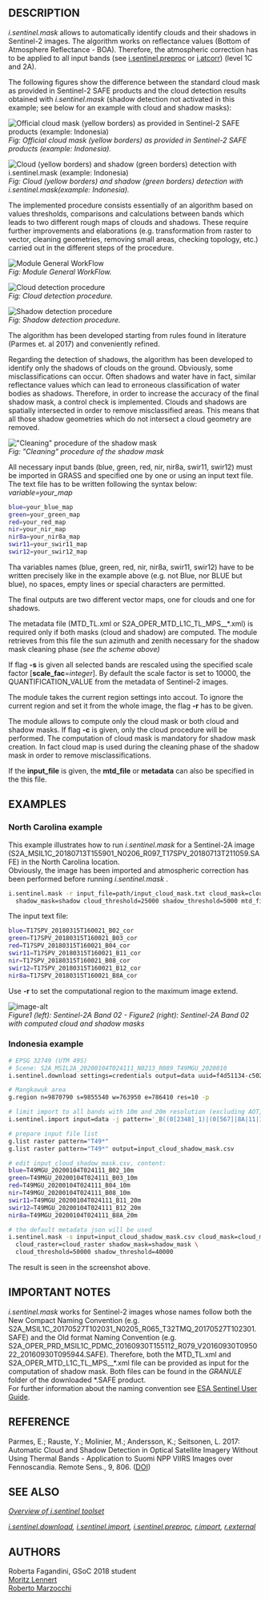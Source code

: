 ## DESCRIPTION

*i.sentinel.mask* allows to automatically identify clouds and their
shadows in Sentinel-2 images. The algorithm works on reflectance values
(Bottom of Atmosphere Reflectance - BOA). Therefore, the atmospheric
correction has to be applied to all input bands (see
[i.sentinel.preproc](i.sentinel.preproc.md) or
[i.atcorr](i.atcorr.html)) (level 1C and 2A).

The following figures show the difference between the standard cloud
mask as provided in Sentinel-2 SAFE products and the cloud detection
results obtained with *i.sentinel.mask* (shadow detection not activated
in this example; see below for an example with cloud and shadow masks):

![Official cloud mask (yellow borders) as provided in Sentinel-2 SAFE products
 (example: Indonesia)](i_sentinel_mask_indonesia_esa_sen2cor.png)  
*Fig: Official cloud mask (yellow borders) as provided in Sentinel-2 SAFE
 products (example: Indonesia).*

![Cloud (yellow borders) and shadow (green borders) detection with i.sentinel.mask (example: Indonesia)](i_sentinel_mask_indonesia_grass_gis.png)  
*Fig: Cloud (yellow borders) and shadow (green borders) detection with
 i.sentinel.mask(example: Indonesia).*

The implemented procedure consists essentially of an algorithm based on
values thresholds, comparisons and calculations between bands which
leads to two different rough maps of clouds and shadows. These require
further improvements and elaborations (e.g. transformation from raster
to vector, cleaning geometries, removing small areas, checking topology,
etc.) carried out in the different steps of the procedure.

![Module General WorkFlow](i_sentinel_mask_GWF.png)  
*Fig: Module General WorkFlow.*

![Cloud detection procedure](i_sentinel_mask_CD.png)  
*Fig: Cloud detection procedure.*

![Shadow detection procedure](i_sentinel_mask_SD.png)  
*Fig: Shadow detection procedure.*

The algorithm has been developed starting from rules found in literature
(Parmes et. al 2017) and conveniently refined.

Regarding the detection of shadows, the algorithm has been developed to
identify only the shadows of clouds on the ground. Obviously, some
misclassifications can occur. Often shadows and water have in fact,
similar reflectance values which can lead to erroneous classification of
water bodies as shadows. Therefore, in order to increase the accuracy of
the final shadow mask, a control check is implemented. Clouds and
shadows are spatially intersected in order to remove misclassified
areas. This means that all those shadow geometries which do not
intersect a cloud geometry are removed.

!["Cleaning" procedure of the shadow mask](i_sentinel_mask_CS.png)  
*Fig: "Cleaning" procedure of the shadow mask*

All necessary input bands (blue, green, red, nir, nir8a, swir11, swir12)
must be imported in GRASS and specified one by one or using an input
text file. The text file has to be written following the syntax below:
*variable=your\_map*

```sh
blue=your_blue_map
green=your_green_map
red=your_red_map
nir=your_nir_map
nir8a=your_nir8a_map
swir11=your_swir11_map
swir12=your_swir12_map
```

Tha variables names (blue, green, red, nir, nir8a, swir11, swir12) have
to be written precisely like in the example above (e.g. not Blue, nor
BLUE but blue), no spaces, empty lines or special characters are
permitted.

The final outputs are two different vector maps, one for clouds and one
for shadows.

The metadata file (MTD\_TL.xml or
S2A\_OPER\_MTD\_L1C\_TL\_MPS\_\_\*.xml) is required only if both masks
(cloud and shadow) are computed. The module retrieves from this file the
sun azimuth and zenith necessary for the shadow mask cleaning phase
*(see the scheme above)*

If flag **-s** is given all selected bands are rescaled using the
specified scale factor \[**scale\_fac**=*integer*\]. By default the
scale factor is set to 10000, the QUANTIFICATION\_VALUE from the
metadata of Sentinel-2 images.

The module takes the current region settings into accout. To ignore the
current region and set it from the whole image, the flag **-r** has to
be given.

The module allows to compute only the cloud mask or both cloud and
shadow masks. If flag **-c** is given, only the cloud procedure will be
performed. The computation of cloud mask is mandatory for shadow mask
creation. In fact cloud map is used during the cleaning phase of the
shadow mask in order to remove misclassifications.

If the **input\_file** is given, the **mtd\_file** or **metadata** can
also be specified in the this file.

## EXAMPLES

### North Carolina example

This example illustrates how to run *i.sentinel.mask* for a Sentinel-2A
image
(S2A\_MSIL1C\_20180713T155901\_N0206\_R097\_T17SPV\_20180713T211059.SAFE)
in the North Carolina location.  
Obviously, the image has been imported and atmospheric correction has
been performed before running *i.sentinel.mask* .

```sh
i.sentinel.mask -r input_file=path/input_cloud_mask.txt cloud_mask=cloud \
  shadow_mask=shadow cloud_threshold=25000 shadow_threshold=5000 mtd_file=path/MTD_TL.xml
```

The input text file:

```sh
blue=T17SPV_20180315T160021_B02_cor
green=T17SPV_20180315T160021_B03_cor
red=T17SPV_20180315T160021_B04_cor
swir11=T17SPV_20180315T160021_B11_cor
nir=T17SPV_20180315T160021_B08_cor
swir12=T17SPV_20180315T160021_B12_cor
nir8a=T17SPV_20180315T160021_B8A_cor
```

Use **-r** to set the computational region to the maximum image extend.

![image-alt](i_sentinel_mask_ES.png)  
*Figure1 (left): Sentinel-2A Band 02 - Figure2 (right): Sentinel-2A Band
02 with computed cloud and shadow masks*

### Indonesia example

```sh
# EPSG 32749 (UTM 49S)
# Scene: S2A_MSIL2A_20200104T024111_N0213_R089_T49MGU_2020010
i.sentinel.download settings=credentials output=data uuid=f4d51134-c502-488b-8384-9eb0009c7545

# Mangkawuk area
g.region n=9870790 s=9855540 w=763950 e=786410 res=10 -p

# limit import to all bands with 10m and 20m resolution (excluding AOT, WVP, ... bands):
i.sentinel.import input=data -j pattern='_B((0[2348]_1)|(0[567]|8A|11|12)_2)0m'

# prepare input file list
g.list raster pattern="T49*"
g.list raster pattern="T49*" output=input_cloud_shadow_mask.csv

# edit input_cloud_shadow_mask.csv, content:
blue=T49MGU_20200104T024111_B02_10m
green=T49MGU_20200104T024111_B03_10m
red=T49MGU_20200104T024111_B04_10m
nir=T49MGU_20200104T024111_B08_10m
swir11=T49MGU_20200104T024111_B11_20m
swir12=T49MGU_20200104T024111_B12_20m
nir8a=T49MGU_20200104T024111_B8A_20m

# the default metadata json will be used
i.sentinel.mask -s input=input_cloud_shadow_mask.csv cloud_mask=cloud_mask \
  cloud_raster=cloud_raster shadow_mask=shadow_mask \
  cloud_threshold=50000 shadow_threshold=40000
```

The result is seen in the screenshot above.

## IMPORTANT NOTES

*i.sentinel.mask* works for Sentinel-2 images whose names follow both
the New Compact Naming Convention (e.g.
S2A\_MSIL1C\_20170527T102031\_N0205\_R065\_T32TMQ\_20170527T102301.SAFE)
and the Old format Naming Convention (e.g.
S2A\_OPER\_PRD\_MSIL1C\_PDMC\_20160930T155112\_R079\_V20160930T095022\_20160930T095944.SAFE).
Therefore, both the MTD\_TL.xml and
S2A\_OPER\_MTD\_L1C\_TL\_MPS\_\_\*.xml file can be provided as input for
the computation of shadow mask. Both files can be found in the *GRANULE*
folder of the downloaded \*.SAFE product.  
For further information about the naming convention see [ESA Sentinel
User
Guide](https://sentinel.esa.int/web/sentinel/user-guides/sentinel-2-msi/naming-convention).

## REFERENCE

Parmes, E.; Rauste, Y.; Molinier, M.; Andersson, K.; Seitsonen, L. 2017:
Automatic Cloud and Shadow Detection in Optical Satellite Imagery
Without Using Thermal Bands - Application to Suomi NPP VIIRS Images over
Fennoscandia. Remote Sens., 9, 806.
([DOI](https://www.mdpi.com/2072-4292/9/8/806))

## SEE ALSO

*[Overview of i.sentinel toolset](i.sentinel.md)*

*[i.sentinel.download](i.sentinel.download.md),
[i.sentinel.import](i.sentinel.import.md),
[i.sentinel.preproc](i.sentinel.preproc.md),
[r.import](https://grass.osgeo.org/grass-stable/manuals/r.import.html),
[r.external](https://grass.osgeo.org/grass-stable/manuals/r.external.html)*

## AUTHORS

Roberta Fagandini, GSoC 2018 student  
[Moritz Lennert](https://wiki.osgeo.org/wiki/User:Mlennert)  
[Roberto Marzocchi](https://wiki.osgeo.org/wiki/User:Robertomarzocchi)
